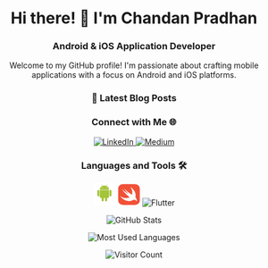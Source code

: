 <h1 align="center">Hi there! 👋 I'm Chandan Pradhan</h1>
<h3 align="center">Android & iOS Application Developer</h3>

<!-- Introduction -->
<p align="center">
  Welcome to my GitHub profile! I'm passionate about crafting mobile applications with a focus on Android and iOS platforms.
</p>

<!-- Blogs -->
<h3 align="center">📝 Latest Blog Posts</h3>

<!-- BLOG-POST-LIST:START -->
<!-- BLOG-POST-LIST:END -->

<!-- Connect with me -->
<h3 align="center">Connect with Me 🌐</h3>
<p align="center">
  <a href="https://linkedin.com/in/chandan-pradhan" target="blank">
    <img src="https://raw.githubusercontent.com/rahuldkjain/github-profile-readme-generator/master/src/images/icons/Social/linked-in-alt.svg" alt="LinkedIn" height="30" width="40" />
  </a>
  <a href="https://medium.com/@chandanpradhanbxr" target="blank">
    <img src="https://raw.githubusercontent.com/rahuldkjain/github-profile-readme-generator/master/src/images/icons/Social/medium.svg" alt="Medium" height="30" width="40" />
  </a>
</p>

<!-- Languages and Tools -->
<h3 align="center">Languages and Tools 🛠️</h3>
<p align="center">
  <img src="https://raw.githubusercontent.com/devicons/devicon/master/icons/android/android-original-wordmark.svg" alt="Android" width="40" height="40"/>
  <img src="https://raw.githubusercontent.com/devicons/devicon/master/icons/swift/swift-original.svg" alt="Swift" width="40" height="40"/>
  <img src="https://www.vectorlogo.zone/logos/flutterio/flutterio-icon.svg" alt="Flutter" width="40" height="40"/>
  <!-- Add more icons as needed -->
</p>

<!-- GitHub Stats -->
<p align="center">
  <img src="https://github-readme-stats.vercel.app/api?username=chandan123-pradhan&show_icons=true&theme=dark" alt="GitHub Stats" />
</p>

<!-- Most Used Languages -->
<p align="center">
  <img src="https://github-readme-stats.vercel.app/api/top-langs/?username=chandan123-pradhan&layout=compact&langs_count=8" alt="Most Used Languages" />
</p>

<!-- Visitors Counter -->
<p align="center">
  <img src="https://profile-counter.glitch.me/chandan123-pradhan/count.svg" alt="Visitor Count" />
</p>
